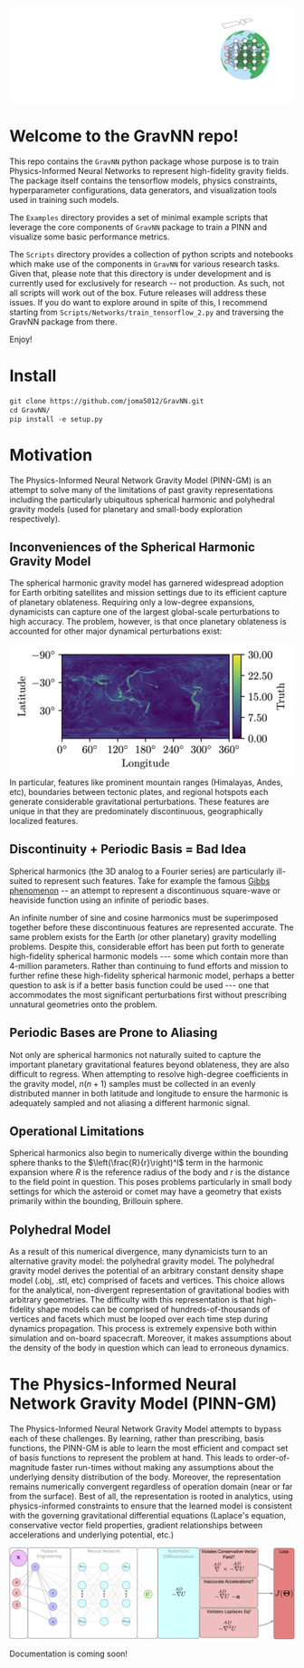 <div align="center">
  <img src="docs/source/_static/logo.png">
</div>

# Welcome to the GravNN repo!

This repo contains the `GravNN` python package whose purpose is to train Physics-Informed Neural Networks to represent high-fidelity gravity fields. The package itself contains the tensorflow models, physics constraints, hyperparameter configurations, data generators, and visualization tools used in training such models. 

The `Examples` directory provides a set of minimal example scripts that leverage the core components of `GravNN` package to train a PINN and visualize some basic performance metrics. 

The `Scripts` directory provides a collection of python scripts and notebooks which make use of the components in `GravNN` for various research tasks. Given that, please note that this directory is under development and is currently used for exclusively for research -- not production. As such, not all scripts will work out of the box. Future releases will address these issues. If you do want to explore around in spite of this, I recommend starting from `Scripts/Networks/train_tensorflow_2.py` and traversing the GravNN package from there. 

Enjoy!

# Install

```
git clone https://github.com/joma5012/GravNN.git
cd GravNN/
pip install -e setup.py
```

# Motivation

The Physics-Informed Neural Network Gravity Model (PINN-GM) is an attempt to solve many of the limitations of past gravity representations including the particularly ubiquitous spherical harmonic and polyhedral gravity models (used for planetary and small-body exploration respectively). 

## Inconveniences of the Spherical Harmonic Gravity Model

The spherical harmonic gravity model has garnered widespread adoption for Earth orbiting satellites and mission settings due to its efficient capture of planetary oblateness. Requiring only a low-degree expansions, dynamicists can capture one of the largest global-scale perturbations to high accuracy. The problem, however, is that once planetary oblateness is accounted for other major dynamical perturbations exist:

<div align="center">
  <img width=500px src="docs/source/_static/sh_brillouin_2_map.png">
</div>
In particular, features like prominent mountain ranges (Himalayas, Andes, etc), boundaries between tectonic plates, and regional hotspots each generate considerable gravitational perturbations. These features are unique in that they are predominately discontinuous, geographically localized features. 

## Discontinuity + Periodic Basis = Bad Idea
Spherical harmonics (the 3D analog to a Fourier series) are particularly ill-suited to represent such features. Take for example the famous [Gibbs phenomenon](https://en.wikipedia.org/wiki/Gibbs_phenomenon) -- an attempt to represent a discontinuous square-wave or heaviside function using an infinite of periodic bases. 

An infinite number of sine and cosine harmonics must be superimposed together before these discontinuous features are represented accurate. The same problem exists for the Earth (or other planetary) gravity modelling problems. Despite this, considerable effort has been put forth to generate high-fidelity spherical harmonic models --- some which contain more than 4-million parameters. Rather than continuing to fund efforts and mission to further refine these high-fidelity spherical harmonic model, perhaps a better question to ask is if a better basis function could be used --- one that accommodates the most significant perturbations first without prescribing unnatural geometries onto the problem. 

## Periodic Bases are Prone to Aliasing

Not only are spherical harmonics not naturally suited to capture the important planetary gravitational features beyond oblateness, they are also difficult to regress. When attempting to resolve high-degree coefficients in the gravity model, $n(n+1)$ samples must be collected in an evenly distributed manner in both latitude and longitude to ensure the harmonic is adequately sampled and not aliasing a different harmonic signal. 

## Operational Limitations

Spherical harmonics also begin to numerically diverge within the bounding sphere thanks to the $\left(\frac{R}{r}\right)^l$ term in the harmonic expansion where $R$ is the reference radius of the body and $r$ is the distance to the field point in question. This poses problems particularly in small body settings for which the asteroid or comet may have a geometry that exists primarily within the bounding, Brillouin sphere. 

## Polyhedral Model

As a result of this numerical divergence, many dynamicists turn to an alternative gravity model: the polyhedral gravity model. The polyhedral gravity model derives the potential of an arbitrary constant density shape model (.obj, .stl, etc) comprised of facets and vertices. This choice allows for the analytical, non-divergent representation of gravitational bodies with arbitrary geometries. The difficulty with this representation is that high-fidelity shape models can be comprised of hundreds-of-thousands of vertices and facets which must be looped over each time step during dynamics propagation. This process is extremely expensive both within simulation and on-board spacecraft. Moreover, it makes assumptions about the density of the body in question which can lead to erroneous dynamics.

# The Physics-Informed Neural Network Gravity Model (PINN-GM)

The Physics-Informed Neural Network Gravity Model attempts to bypass each of these challenges. By learning, rather than prescribing, basis functions, the PINN-GM is able to learn the most efficient and compact set of basis functions to represent the problem at hand. This leads to order-of-magnitude faster run-times without making any assumptions about the underlying density distribution of the body. Moreover, the representation remains numerically convergent regardless of operation domain (near or far from the surface). Best of all, the representation is rooted in analytics, using physics-informed constraints to ensure that the learned model is consistent with the governing gravitational differential equations (Laplace's equation, conservative vector field properties, gradient relationships between accelerations and underlying potential, etc.)

<div align="center">
  <img src="docs/source/_static/PINN-GM-II-v2.png">
</div>

Documentation is coming soon! 